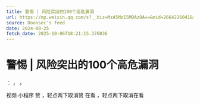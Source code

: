 ```yaml
---
title: 警惕 | 风险突出的100个高危漏洞
url: https://mp.weixin.qq.com/s?__biz=MzA5MzE5MDAzOA==&mid=2664226041&idx=3&sn=87dad19f51d6050fe425f9c4c3ef63e9
source: Doonsec's feed
date: 2024-09-25
fetch_date: 2025-10-06T18:21:15.376036
---
```


# 警惕 | 风险突出的100个高危漏洞

：
，
。

视频
小程序
赞
，轻点两下取消赞
在看
，轻点两下取消在看